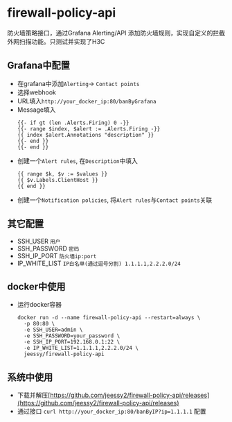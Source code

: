 # firewall-policy-api
防火墙策略接口，通过Grafana Alerting/API 添加防火墙规则，实现自定义的拦截外网扫描功能。只测试并实现了H3C

## Grafana中配置
  - 在grafana中添加`Alerting`-> `Contact points`
  - 选择webhook
  - URL填入`http://your_docker_ip:80/banByGrafana`
  - Message填入
    ```
    {{- if gt (len .Alerts.Firing) 0 -}}
    {{- range $index, $alert := .Alerts.Firing -}}
    {{ index $alert.Annotations "description" }}
    {{- end }}
    {{- end }}
    ```
  - 创建一个`Alert rules`, 在`Description`中填入
    ```
    {{ range $k, $v := $values }}
    {{ $v.Labels.ClientHost }}
    {{ end }}
    ```
  - 创建一个`Notification policies`, 将`Alert rules`与`Contact points`关联

## 其它配置
  - SSH_USER `用户`
  - SSH_PASSWORD `密码`
  - SSH_IP_PORT `防火墙ip:port`
  - IP_WHITE_LIST `IP白名单(通过逗号分割) 1.1.1.1,2.2.2.0/24`

## docker中使用
- 运行docker容器
  ```
  docker run -d --name firewall-policy-api --restart=always \
    -p 80:80 \
    -e SSH_USER=admin \
    -e SSH_PASSWORD=your_password \
    -e SSH_IP_PORT=192.168.0.1:22 \
    -e IP_WHITE_LIST=1.1.1.1,2.2.2.0/24 \
    jeessy/firewall-policy-api
  ```

## 系统中使用
- 下载并解压[https://github.com/jeessy2/firewall-policy-api/releases](https://github.com/jeessy2/firewall-policy-api/releases)
- 通过接口 `curl http://your_docker_ip:80/banByIP?ip=1.1.1.1` 配置
